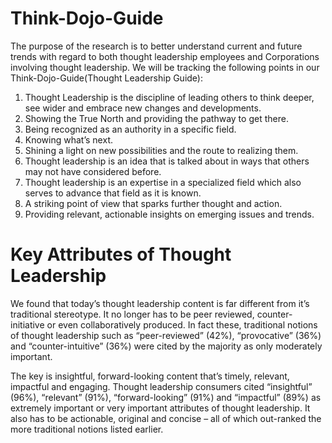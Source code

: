 # Think-Dojo-Guide
The purpose of the research is to better understand current and future trends with regard to both thought leadership employees and Corporations involving thought leadership.
We will be tracking the following points in our Think-Dojo-Guide(Thought Leadership Guide):
1. Thought Leadership is the discipline of leading others to think deeper, see wider and embrace new changes and developments.
2. Showing the True North and providing the pathway to get there.
3. Being recognized as an authority in a specific field.
4. Knowing what’s next.
5. Shining a light on new possibilities and the route to realizing them.
6. Thought leadership is an idea that is talked about in ways that others may not have considered before.
7. Thought leadership is an expertise in a specialized field which also serves to advance that field as it is known.
8. A striking point of view that sparks further thought and action.
9. Providing relevant, actionable insights on emerging issues and trends.

# Key Attributes of Thought Leadership
We found that today’s thought leadership content is far different from it’s traditional stereotype. It no longer has to be peer reviewed, counter-initiative or even collaboratively produced. In fact these, traditional notions of thought leadership such as “peer-reviewed” (42%), “provocative” (36%) and “counter-intuitive” (36%) were cited by the majority as only moderately important.

The key is insightful, forward-looking content that’s timely, relevant, impactful and engaging. Thought leadership consumers cited “insightful” (96%), “relevant” (91%), “forward-looking” (91%) and “impactful” (89%) as extremely important or very important attributes of thought leadership. It also has to be actionable, original and concise – all of which out-ranked the more traditional notions listed earlier.
